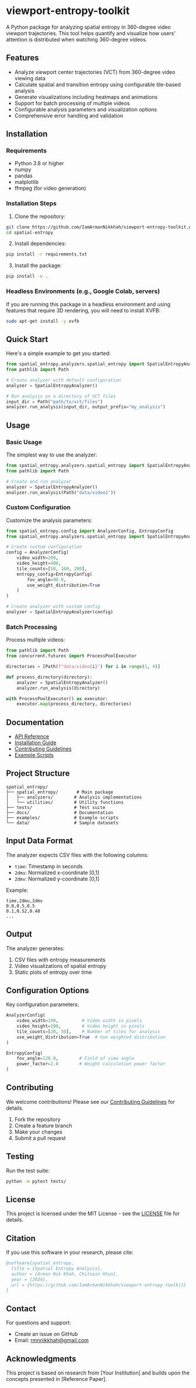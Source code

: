 # viewport-entropy-toolkit

A Python package for analyzing spatial entropy in 360-degree video viewport trajectories. This tool helps quantify and visualize how users' attention is distributed when watching 360-degree videos.

## Features

- Analyze viewport center trajectories (VCT) from 360-degree video viewing data
- Calculate spatial and transition entropy using configurable tile-based analysis
- Generate visualizations including heatmaps and animations
- Support for batch processing of multiple videos
- Configurable analysis parameters and visualization options
- Comprehensive error handling and validation

## Installation

### Requirements

- Python 3.8 or higher
- numpy
- pandas
- matplotlib
- ffmpeg (for video generation)

### Installation Steps

1. Clone the repository:
```bash
git clone https://github.com/IamArmanNikkhah/viewport-entropy-toolkit.git
cd spatial-entropy
```

2. Install dependencies:
```bash
pip install -r requirements.txt
```

3. Install the package:
```bash
pip install -e .
```

### Headless Environments (e.g., Google Colab, servers)

If you are running this package in a headless environment and using features that require 3D rendering, you will need to install XVFB:

```bash
sudo apt-get install -y xvfb
```

## Quick Start

Here's a simple example to get you started:

```python
from spatial_entropy.analyzers.spatial_entropy import SpatialEntropyAnalyzer
from pathlib import Path

# Create analyzer with default configuration
analyzer = SpatialEntropyAnalyzer()

# Run analysis on a directory of VCT files
input_dir = Path("path/to/vct/files")
analyzer.run_analysis(input_dir, output_prefix="my_analysis")
```

## Usage

### Basic Usage

The simplest way to use the analyzer:

```python
from spatial_entropy.analyzers.spatial_entropy import SpatialEntropyAnalyzer
from pathlib import Path

# Create and run analyzer
analyzer = SpatialEntropyAnalyzer()
analyzer.run_analysis(Path("data/video1"))
```

### Custom Configuration

Customize the analysis parameters:

```python
from spatial_entropy.config import AnalyzerConfig, EntropyConfig
from spatial_entropy.analyzers.spatial_entropy import SpatialEntropyAnalyzer

# Create custom configuration
config = AnalyzerConfig(
    video_width=200,
    video_height=400,
    tile_counts=[50, 100, 200],
    entropy_config=EntropyConfig(
        fov_angle=90.0,
        use_weight_distribution=True
    )
)

# Create analyzer with custom config
analyzer = SpatialEntropyAnalyzer(config)
```

### Batch Processing

Process multiple videos:

```python
from pathlib import Path
from concurrent.futures import ProcessPoolExecutor

directories = [Path(f"data/video{i}") for i in range(1, 4)]

def process_directory(directory):
    analyzer = SpatialEntropyAnalyzer()
    analyzer.run_analysis(directory)

with ProcessPoolExecutor() as executor:
    executor.map(process_directory, directories)
```

## Documentation

- [API Reference](docs/API_REFERENCE.md)
- [Installation Guide](docs/installation.md)
- [Contributing Guidelines](docs/CONTRIBUTING.md)
- [Example Scripts](examples/README.md)

## Project Structure

```
spatial_entropy/
├── spatial_entropy/       # Main package
│   ├── analyzers/        # Analysis implementations
│   └── utilities/        # Utility functions
├── tests/                # Test suite
├── docs/                 # Documentation
├── examples/             # Example scripts
└── data/                 # Sample datasets
```

## Input Data Format

The analyzer expects CSV files with the following columns:
- `time`: Timestamp in seconds
- `2dmu`: Normalized x-coordinate [0,1]
- `2dmv`: Normalized y-coordinate [0,1]

Example:
```csv
time,2dmu,2dmv
0.0,0.5,0.5
0.1,0.52,0.48
...
```

## Output

The analyzer generates:
1. CSV files with entropy measurements
2. Video visualizations of spatial entropy
3. Static plots of entropy over time

## Configuration Options

Key configuration parameters:

```python
AnalyzerConfig(
    video_width=100,         # Video width in pixels
    video_height=200,        # Video height in pixels
    tile_counts=[20, 50],    # Number of tiles for analysis
    use_weight_distribution=True  # Use weighted distribution
)

EntropyConfig(
    fov_angle=120.0,        # Field of view angle
    power_factor=2.0        # Weight calculation power factor
)
```

## Contributing

We welcome contributions! Please see our [Contributing Guidelines](docs/CONTRIBUTING.md) for details.

1. Fork the repository
2. Create a feature branch
3. Make your changes
4. Submit a pull request

## Testing

Run the test suite:

```bash
python -m pytest tests/
```

## License

This project is licensed under the MIT License - see the [LICENSE](LICENSE) file for details.

## Citation

If you use this software in your research, please cite:

```bibtex
@software{spatial_entropy,
  title = {Spatial Entropy Analysis},
  author = {Arman Nik Khah, Chitsein Htun},
  year = {2024},
  url = {https://github.com/IamArmanNikkhah/viewport-entropy-toolkit}
}
```

## Contact

For questions and support:
- Create an issue on GitHub
- Email: rmnnikkhah@gmail.com

## Acknowledgments

This project is based on research from [Your Institution] and builds upon the concepts presented in [Reference Paper].
